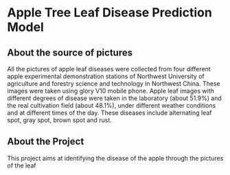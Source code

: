 <h1>Apple Tree Leaf Disease Prediction Model</h1>
<h2>About the source of pictures</h2>
All the pictures of apple leaf diseases were collected from four different apple experimental demonstration stations of Northwest University of agriculture and forestry science and technology in Northwest China. These images were taken using glory V10 mobile phone. Apple leaf images with different degrees of disease were taken in the laboratory (about 51.9%) and the real cultivation field (about 48.1%), under different weather conditions and at different times of the day. These diseases include alternating leaf spot, gray spot, brown spot and rust.
<h2>About the Project</h2>
This project aims at identifying the disease of the apple through the pictures of the leaf
